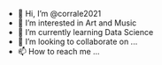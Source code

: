 - 👋 Hi, I’m @corrale2021
- 👀 I’m interested in Art and Music
- 🌱 I’m currently learning Data Science
- 💞️ I’m looking to collaborate on ...
- 📫 How to reach me ...

<!---
corrale2021/corrale2021 is a ✨ special ✨ repository because its `README.md` (this file) appears on your GitHub profile.
You can click the Preview link to take a look at your changes.
--->
